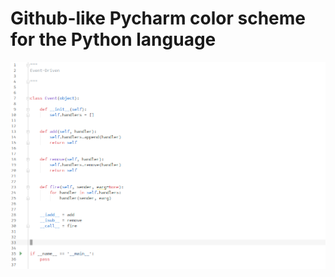 # Github-like Pycharm color scheme for the Python language

![preview](https://raw.githubusercontent.com/ultrafunkamsterdam/Github-Like-Pycharm-color-scheme/master/Github-Like.png)

